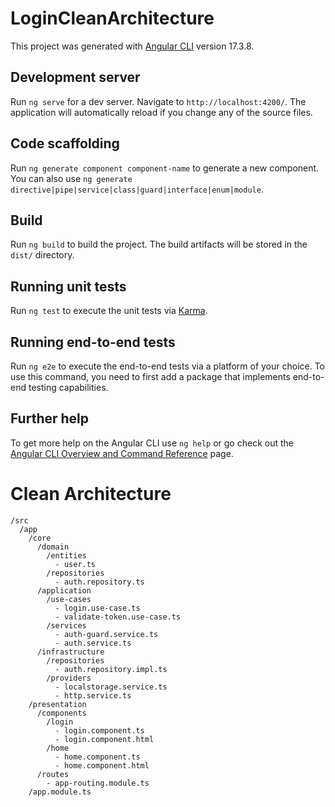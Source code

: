 # LoginCleanArchitecture

This project was generated with [Angular CLI](https://github.com/angular/angular-cli) version 17.3.8.

## Development server

Run `ng serve` for a dev server. Navigate to `http://localhost:4200/`. The application will automatically reload if you change any of the source files.

## Code scaffolding

Run `ng generate component component-name` to generate a new component. You can also use `ng generate directive|pipe|service|class|guard|interface|enum|module`.

## Build

Run `ng build` to build the project. The build artifacts will be stored in the `dist/` directory.

## Running unit tests

Run `ng test` to execute the unit tests via [Karma](https://karma-runner.github.io).

## Running end-to-end tests

Run `ng e2e` to execute the end-to-end tests via a platform of your choice. To use this command, you need to first add a package that implements end-to-end testing capabilities.

## Further help

To get more help on the Angular CLI use `ng help` or go check out the [Angular CLI Overview and Command Reference](https://angular.io/cli) page.


# Clean Architecture

```
/src
  /app
    /core
      /domain
        /entities
          - user.ts
        /repositories
          - auth.repository.ts
      /application
        /use-cases
          - login.use-case.ts
          - validate-token.use-case.ts
        /services
          - auth-guard.service.ts
          - auth.service.ts
      /infrastructure
        /repositories
          - auth.repository.impl.ts
        /providers
          - localstorage.service.ts
          - http.service.ts
    /presentation
      /components
        /login
          - login.component.ts
          - login.component.html
        /home
          - home.component.ts
          - home.component.html
      /routes
        - app-routing.module.ts
    /app.module.ts
```
